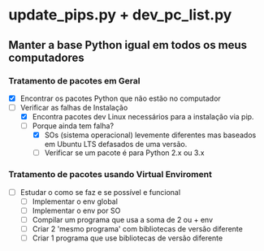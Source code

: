 # update_pips.py + dev_pc_list.py

## Manter a base Python igual em todos os meus computadores

### Tratamento de pacotes em **Geral**

- [x] Encontrar os pacotes Python que não estão no computador
- [ ] Verificar as falhas de Instalação
  - [x] Encontra pacotes dev Linux necessários para a instalação via pip.
  - [ ] Porque ainda tem falha?
    - [x] SOs (sistema operacional) levemente diferentes mas baseados em Ubuntu LTS defasados de uma versão.
    - [ ] Verificar se um pacote é para Python 2.x ou 3.x

### Tratamento de pacotes usando **Virtual Enviroment**

- [ ] Estudar o como se faz e se possível e funcional
  - [ ] Implementar o env global
  - [ ] Implementar o env por SO
  - [ ] Compilar um programa que usa a soma de 2 ou + env
  - [ ] Criar 2 'mesmo programa' com bibliotecas de versão diferente
  - [ ] Criar 1 programa que use bibliotecas de versão diferente
